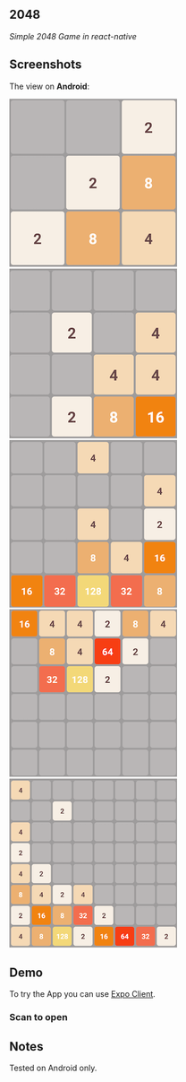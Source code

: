 ## 2048

_Simple 2048 Game in react-native_

## Screenshots

The view on **Android**:

![Android View](/photos/3X3.png)
![Android View](/photos/4X4.png)
![Android View](/photos/5X5.png)
![Android View](/photos/6X6.png)
![Android View](/photos/8X8.png)

## Demo

To try the App you can use [Expo Client](https://expo.io/tools#client).

### Scan to open

## Notes

Tested on Android only.
